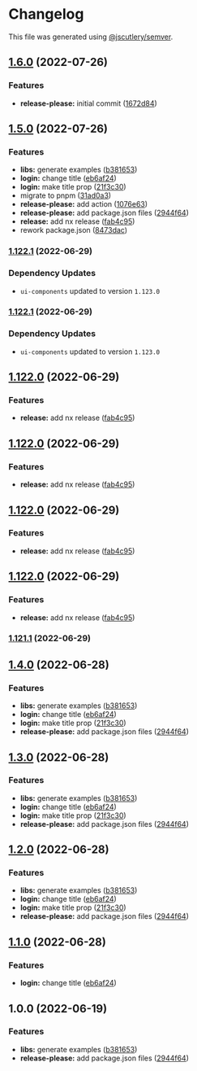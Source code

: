 # Changelog

This file was generated using [@jscutlery/semver](https://github.com/jscutlery/semver).

## [1.6.0](https://github.com/daton89/nx-release-please/compare/feature-login-v1.5.0...feature-login-v1.6.0) (2022-07-26)


### Features

* **release-please:** initial commit ([1672d84](https://github.com/daton89/nx-release-please/commit/1672d84ecbf30d958f0161b0263c8ff40f66efd6))

## [1.5.0](https://github.com/daton89/nx-release-please/compare/feature-login-v1.4.0...feature-login-v1.5.0) (2022-07-26)


### Features

* **libs:** generate examples ([b381653](https://github.com/daton89/nx-release-please/commit/b381653d9ae1fc80d508fb26a77fdb209cd69d6a))
* **login:** change title ([eb6af24](https://github.com/daton89/nx-release-please/commit/eb6af24d87849879b7df71a885cc3b5e97a7f346))
* **login:** make title prop ([21f3c30](https://github.com/daton89/nx-release-please/commit/21f3c300fc0f129f52b7ec4af033246faf75a1fa))
* migrate to pnpm ([31ad0a3](https://github.com/daton89/nx-release-please/commit/31ad0a33339f764b03e324b71d019d7ec6c0b23f))
* **release-please:** add action ([1076e63](https://github.com/daton89/nx-release-please/commit/1076e63321002e6b6ff8f603cc46ee34f5464050))
* **release-please:** add package.json files ([2944f64](https://github.com/daton89/nx-release-please/commit/2944f64046b762129509f3d3284994e0208f5d28))
* **release:** add nx release ([fab4c95](https://github.com/daton89/nx-release-please/commit/fab4c95e82efb7b60f8f431abdd4f9b156212af1))
* rework package.json ([8473dac](https://github.com/daton89/nx-release-please/commit/8473dac7d13abe2c18f08732cb85e95fe345f13f))

### [1.122.1](https://github.com/daton89/nx-release-please/compare/feature-login-1.122.0...feature-login-1.122.1) (2022-06-29)

### Dependency Updates

* `ui-components` updated to version `1.123.0`
### [1.122.1](https://github.com/daton89/nx-release-please/compare/feature-login-1.122.0...feature-login-1.122.1) (2022-06-29)

### Dependency Updates

* `ui-components` updated to version `1.123.0`
## [1.122.0](https://github.com/daton89/nx-release-please/compare/feature-login-1.121.1...feature-login-1.122.0) (2022-06-29)


### Features

* **release:** add nx release ([fab4c95](https://github.com/daton89/nx-release-please/commit/fab4c95e82efb7b60f8f431abdd4f9b156212af1))

## [1.122.0](https://github.com/daton89/nx-release-please/compare/feature-login-1.121.1...feature-login-1.122.0) (2022-06-29)


### Features

* **release:** add nx release ([fab4c95](https://github.com/daton89/nx-release-please/commit/fab4c95e82efb7b60f8f431abdd4f9b156212af1))

## [1.122.0](https://github.com/daton89/nx-release-please/compare/feature-login-1.121.1...feature-login-1.122.0) (2022-06-29)


### Features

* **release:** add nx release ([fab4c95](https://github.com/daton89/nx-release-please/commit/fab4c95e82efb7b60f8f431abdd4f9b156212af1))

## [1.122.0](https://github.com/daton89/nx-release-please/compare/feature-login-1.121.1...feature-login-1.122.0) (2022-06-29)


### Features

* **release:** add nx release ([fab4c95](https://github.com/daton89/nx-release-please/commit/fab4c95e82efb7b60f8f431abdd4f9b156212af1))

### [1.121.1](https://github.com/daton89/nx-release-please/compare/feature-login-v1.121.0...feature-login-1.121.1) (2022-06-29)

## [1.4.0](https://github.com/daton89/nx-release-please/compare/feature-login-v1.3.0...feature-login-v1.4.0) (2022-06-28)


### Features

* **libs:** generate examples ([b381653](https://github.com/daton89/nx-release-please/commit/b381653d9ae1fc80d508fb26a77fdb209cd69d6a))
* **login:** change title ([eb6af24](https://github.com/daton89/nx-release-please/commit/eb6af24d87849879b7df71a885cc3b5e97a7f346))
* **login:** make title prop ([21f3c30](https://github.com/daton89/nx-release-please/commit/21f3c300fc0f129f52b7ec4af033246faf75a1fa))
* **release-please:** add package.json files ([2944f64](https://github.com/daton89/nx-release-please/commit/2944f64046b762129509f3d3284994e0208f5d28))

## [1.3.0](https://github.com/daton89/nx-release-please/compare/feature-login-v1.2.0...feature-login-v1.3.0) (2022-06-28)


### Features

* **libs:** generate examples ([b381653](https://github.com/daton89/nx-release-please/commit/b381653d9ae1fc80d508fb26a77fdb209cd69d6a))
* **login:** change title ([eb6af24](https://github.com/daton89/nx-release-please/commit/eb6af24d87849879b7df71a885cc3b5e97a7f346))
* **login:** make title prop ([21f3c30](https://github.com/daton89/nx-release-please/commit/21f3c300fc0f129f52b7ec4af033246faf75a1fa))
* **release-please:** add package.json files ([2944f64](https://github.com/daton89/nx-release-please/commit/2944f64046b762129509f3d3284994e0208f5d28))

## [1.2.0](https://github.com/daton89/nx-release-please/compare/feature-login-v1.1.0...feature-login-v1.2.0) (2022-06-28)


### Features

* **libs:** generate examples ([b381653](https://github.com/daton89/nx-release-please/commit/b381653d9ae1fc80d508fb26a77fdb209cd69d6a))
* **login:** change title ([eb6af24](https://github.com/daton89/nx-release-please/commit/eb6af24d87849879b7df71a885cc3b5e97a7f346))
* **login:** make title prop ([21f3c30](https://github.com/daton89/nx-release-please/commit/21f3c300fc0f129f52b7ec4af033246faf75a1fa))
* **release-please:** add package.json files ([2944f64](https://github.com/daton89/nx-release-please/commit/2944f64046b762129509f3d3284994e0208f5d28))

## [1.1.0](https://github.com/daton89/nx-release-please/compare/feature-login-v1.0.0...feature-login-v1.1.0) (2022-06-28)


### Features

* **login:** change title ([eb6af24](https://github.com/daton89/nx-release-please/commit/eb6af24d87849879b7df71a885cc3b5e97a7f346))

## 1.0.0 (2022-06-19)


### Features

* **libs:** generate examples ([b381653](https://github.com/daton89/nx-release-please/commit/b381653d9ae1fc80d508fb26a77fdb209cd69d6a))
* **release-please:** add package.json files ([2944f64](https://github.com/daton89/nx-release-please/commit/2944f64046b762129509f3d3284994e0208f5d28))
